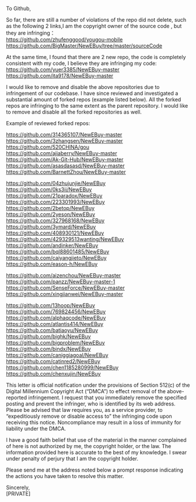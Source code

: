 To Github,

 So far, there are still a number of violations of the repo did not delete, such as the following 2 links,I am the copyright owner of the source code , but they are infringing：   
https://github.com/zhufenggood/yougou-mobile  
https://github.com/BigMaster/NewEBuy/tree/master/sourceCode  


At the same time, I found that there are 2 new repo, the code is completely consistent with my code, I believe they are infringing my code:   
https://github.com/yuer3385/NewEBuy-master  
https://github.com/ita9178/NewEBuy-master  

I would like to remove and disable the above repositories due to infringement of our codebase. I have since reviewed and investigated a substantial amount of forked repos (example listed below). All the forked repos are infringing to the same extent as the parent repository. I would like to remove and disable all the forked repositories as well. 


Example of reviewed forked repos:   

https://github.com/314365107/NewEBuy-master  
https://github.com/3zhangsen/NewEBuy-master  
https://github.com/520CHINA/gou  
https://github.com/ajiaberry/NewEBuy-master  
https://github.com/Ak-Git-Hub/NewEBuy-master  
https://github.com/asasdasasd/NewEBuy-master  
https://github.com/BarnettZhou/NewEBuy-master  

https://github.com/04zhujunjie/NewEBuy  
https://github.com/0ks3ii/NewEBuy  
https://github.com/21paradox/NewEBuy  
https://github.com/223301993/NewEBuy  
https://github.com/2betop/NewEBuy  
https://github.com/2yeson/NewEBuy  
https://github.com/327968168/NewEBuy  
https://github.com/3ymard/NewEBuy  
https://github.com/408930121/NewEBuy  
https://github.com/429329513wanting/NewEBuy  
https://github.com/andinker/NewEBuy  
https://github.com/bql88601485/NewEBuy  
https://github.com/caiyangjieto/NewEBuy  
https://github.com/eason-h/NewEBuy  

https://github.com/aizenchou/NewEBuy-master  
https://github.com/panzz/NewEBuy-master-1  
https://github.com/SenseForce/NewEBuy-master  
https://github.com/xingjianwei/NewEBuy-master  

https://github.com/13hoop/NewEBuy  
https://github.com/769824456/NewEBuy  
https://github.com/alphaqcode/NewEBuy  
https://github.com/atlantis414/NewEBuy  
https://github.com/batiaoyu/NewEBuy  
https://github.com/bighk/NewEBuy  
https://github.com/bigproblem/NewEBuy  
https://github.com/bindx/NewEBuy  
https://github.com/caniggiagoal/NewEBuy  
https://github.com/catinred2/NewEBuy  
https://github.com/chen1185280999/NewEBuy  
https://github.com/chenxujin/NewEBuy  
  
  
This letter is official notification under the provisions of Section 512(c) of the Digital Millennium Copyright Act (“DMCA”) to effect removal of the above-reported infringement. I request that you immediately remove the specified posting and prevent the infringer, who is identified by its web address. Please be advised that law requires you, as a service provider, to “expeditiously remove or disable access to” the infringing code upon receiving this notice. Noncompliance may result in a loss of immunity for liability under the DMCA. 
  

I have a good faith belief that use of the material in the manner complained of here is not authorized by me, the copyright holder, or the law. The information provided here is accurate to the best of my knowledge. I swear under penalty of perjury that I am the copyright holder. 
  
Please send me at the address noted below a prompt response indicating the actions you have taken to resolve this matter. 
  
Sincerely,   
[PRIVATE]
